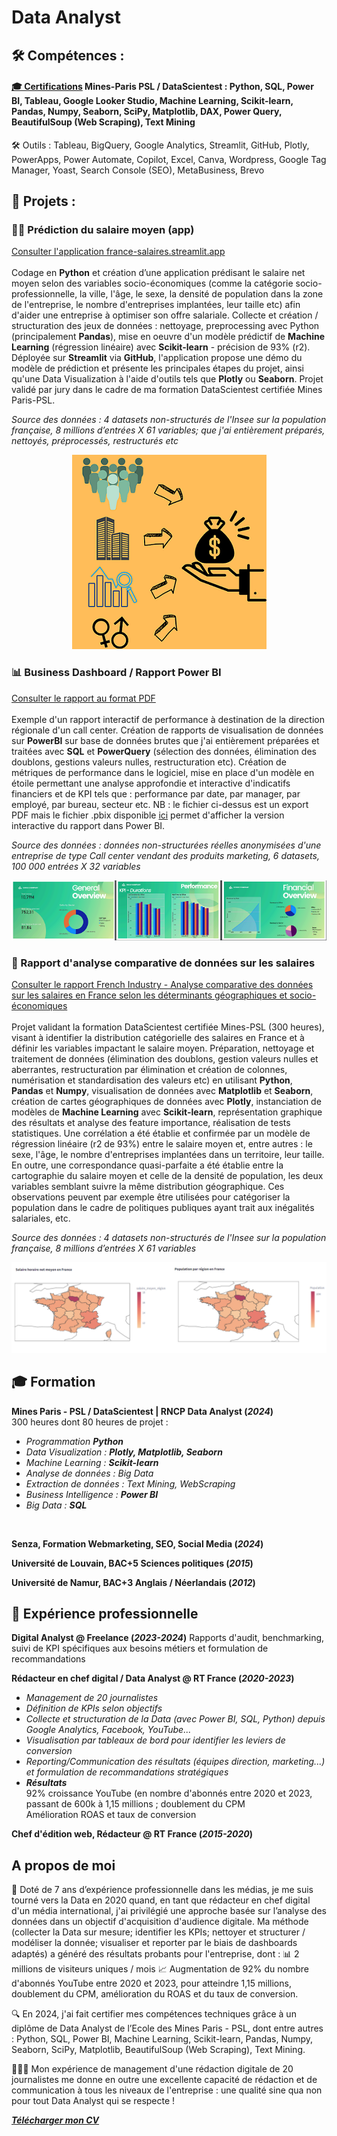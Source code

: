 # Data Analyst

## 🛠️ Compétences : 
#### <a href="https://www.linkedin.com/in/marechal-louis/details/certifications/" target="_blank">🎓 Certifications</a> Mines-Paris PSL / DataScientest : Python, SQL, Power BI, Tableau, Google Looker Studio, Machine Learning, Scikit-learn, Pandas, Numpy, Seaborn, SciPy, Matplotlib, DAX, Power Query, BeautifulSoup (Web Scraping), Text Mining
🛠️ Outils : Tableau, BigQuery, Google Analytics, Streamlit, GitHub, Plotly, PowerApps, Power Automate, Copilot, Excel, Canva, Wordpress, Google Tag Manager, Yoast, Search Console (SEO), MetaBusiness, Brevo

## 📌 Projets :
### 👨‍💻 Prédiction du salaire moyen (app) 
<a href="https://france-salaires.streamlit.app/" target="_blank">Consulter l'application france-salaires.streamlit.app</a>  
<br />Codage en **Python** et création d’une application prédisant le salaire net moyen selon des variables socio-économiques (comme la catégorie socio-professionnelle, la ville, l'âge, le sexe, la densité de population dans la zone de l'entreprise, le nombre d'entreprises implantées, leur taille etc) afin d'aider une entreprise à optimiser son offre salariale. Collecte et création / structuration des jeux de données : nettoyage, preprocessing avec Python (principalement **Pandas**), mise en oeuvre d'un modèle prédictif de **Machine Learning** (régression linéaire) avec **Scikit-learn** - précision de 93% (r2). Déployée sur **Streamlit** via **GitHub**, l'application propose une démo du modèle de prédiction et présente les principales étapes du projet, ainsi qu'une Data Visualization à l'aide d'outils tels que **Plotly** ou **Seaborn**. Projet validé par jury dans le cadre de ma formation DataScientest certifiée Mines Paris-PSL.


*Source des données : 4 datasets non-structurés de l'Insee sur la population française, 8 millions d’entrées X 61 variables; que j'ai entièrement préparés, nettoyés, préprocessés, restructurés etc*


<p align="center">
  <img src="app-design.png" alt="Overview app" />
</p>


### 📊 Business Dashboard / Rapport Power BI
<a href="https://louis-marechal.github.io/BusinessReport-PowerBI.pdf" target="_blank">Consulter le rapport au format PDF</a>
<br />
<br />Exemple d'un rapport interactif de performance à destination de la direction régionale d'un call center. Création de rapports de visualisation de données sur **PowerBI** sur base de données brutes que j'ai entièrement préparées et traitées avec **SQL** et **PowerQuery** (sélection des données, élimination des doublons, gestions valeurs nulles, restructuration etc). Création de métriques de performance dans le logiciel, mise en place d'un modèle en étoile permettant une analyse approfondie et interactive d'indicatifs financiers et de KPI tels que : performance par date, par manager, par employé, par bureau, secteur etc. NB : le fichier ci-dessus est un export PDF mais le fichier .pbix disponible <a href="https://louis-marechal.github.io/BusinessReport.pbix" target="_blank" download>ici</a> permet d'afficher la version interactive du rapport dans Power BI.

*Source des données : données non-structurées réelles anonymisées d'une entreprise de type Call center vendant des produits marketing, 6 datasets, 100 000 entrées X 32 variables*



<p align="center">
  <img src="overview-rapport.png" alt="Overview rapport" />
</p>


### 📑 Rapport d'analyse comparative de données sur les salaires

<a href="https://louis-marechal.github.io/French_industry.pdf" target="_blank">Consulter le rapport French Industry - Analyse comparative des données sur les salaires en France selon les déterminants géographiques et socio-économiques</a>
<br />
<br />Projet validant la formation DataScientest certifiée Mines-PSL (300 heures), visant à identifier la distribution catégorielle des salaires en France et à définir les variables impactant le salaire moyen. Préparation, nettoyage et traitement de données (élimination des doublons, gestion valeurs nulles et aberrantes, restructuration par élimination et création de colonnes, numérisation et standardisation des valeurs etc) en utilisant **Python**, **Pandas** et **Numpy**, visualisation de données avec **Matplotlib** et **Seaborn**, création de cartes géographiques de données avec **Plotly**, instanciation de modèles de **Machine Learning** avec **Scikit-learn**, représentation graphique des résultats et analyse des feature importance, réalisation de tests statistiques. Une corrélation a été établie et confirmée par un modèle de régression linéaire (r2 de 93%) entre le salaire moyen et, entre autres : le sexe, l'âge, le nombre d'entreprises implantées dans un territoire, leur taille. En outre, une correspondance quasi-parfaite a été établie entre la cartographie du salaire moyen et celle de la densité de population, les deux variables semblant suivre la même distribution géographique. Ces observations peuvent par exemple être utilisées pour catégoriser la population dans le cadre de politiques publiques ayant trait aux inégalités salariales, etc.


*Source des données : 4 datasets non-structurés de l'Insee sur la population française, 8 millions d’entrées X 61 variables*


![Cartes du salaire et de la population](graph2.png)





## 🎓 Formation
**Mines Paris - PSL / DataScientest | RNCP Data Analyst (_2024_)**
<br />300 heures dont 80 heures de projet :
- *Programmation **Python***
- *Data Visualization : **Plotly, Matplotlib, Seaborn***
- *Machine Learning : **Scikit-learn***
- *Analyse de données : Big Data*
- *Extraction de données : Text Mining, WebScraping*
- *Business Intelligence : **Power BI***
- *Big Data : **SQL***
<br />


**Senza, Formation Webmarketing, SEO, Social Media (_2024_)**

**Université de Louvain, BAC+5 Sciences politiques (_2015_)**			        		

**Université de Namur, BAC+3 Anglais / Néerlandais (_2012_)**

## 💼 Expérience professionnelle


**Digital Analyst @ Freelance (_2023-2024_)**
Rapports d'audit, benchmarking, suivi de KPI spécifiques aux besoins métiers et formulation de recommandations


**Rédacteur en chef digital / Data Analyst @ RT France (_2020-2023_)**
- *Management de 20 journalistes*
- *Définition de KPIs selon objectifs*
- *Collecte et structuration de la Data (avec Power BI, SQL, Python) depuis Google Analytics, Facebook, YouTube...*
- *Visualisation par tableaux de bord pour identifier les leviers de conversion*
- *Reporting/Communication des résultats (équipes direction, marketing...) et formulation de recommandations stratégiques*
- ***Résultats***
<br />92% croissance YouTube (en nombre d'abonnés entre 2020 et 2023, passant de 600k à 1,15 millions ; doublement du CPM
<br />Amélioration ROAS et taux de conversion


**Chef d'édition web, Rédacteur @ RT France (_2015-2020_)**


## A propos de moi

💼 Doté de 7 ans d’expérience professionnelle dans les médias, je me suis tourné vers la Data en 2020 quand, en tant que rédacteur en chef digital d'un média international, j'ai privilégié une approche basée sur l’analyse des données dans un objectif d'acquisition d'audience digitale. Ma méthode (collecter la Data sur mesure; identifier les KPIs; nettoyer et structurer / modéliser la donnée; visualiser et reporter par le biais de dashboards adaptés) a généré des résultats probants pour l'entreprise, dont :
📊 2 millions de visiteurs uniques / mois
📈 Augmentation de 92% du nombre d'abonnés YouTube entre 2020 et 2023, pour atteindre 1,15 millions, doublement du CPM, amélioration du ROAS et du taux de conversion.

🔍 En 2024, j'ai fait certifier mes compétences techniques grâce à un diplôme de Data Analyst de l’Ecole des Mines Paris - PSL, dont entre autres :
Python, SQL, Power BI, Machine Learning, Scikit-learn, Pandas, Numpy, Seaborn, SciPy, Matplotlib, BeautifulSoup (Web Scraping), Text Mining.

🧑‍🤝‍🧑 Mon expérience de management d'une rédaction digitale de 20 journalistes me donne en outre une excellente capacité de rédaction et de communication à tous les niveaux de l'entreprise : une qualité sine qua non pour tout Data Analyst qui se respecte !


***<a href="https://louis-marechal.github.io/CV Louis Marechal Data Analyst.pdf" target="_blank" download>Télécharger mon CV</a>***


















